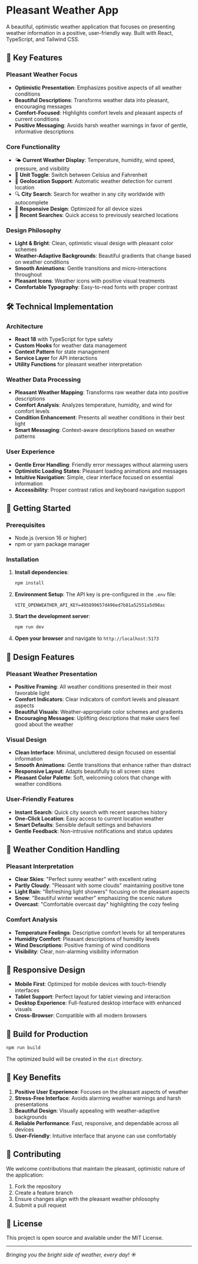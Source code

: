 # Pleasant Weather App

A beautiful, optimistic weather application that focuses on presenting weather information in a positive, user-friendly way. Built with React, TypeScript, and Tailwind CSS.

## 🌟 Key Features

### Pleasant Weather Focus
- **Optimistic Presentation**: Emphasizes positive aspects of all weather conditions
- **Beautiful Descriptions**: Transforms weather data into pleasant, encouraging messages
- **Comfort-Focused**: Highlights comfort levels and pleasant aspects of current conditions
- **Positive Messaging**: Avoids harsh weather warnings in favor of gentle, informative descriptions

### Core Functionality
- 🌤️ **Current Weather Display**: Temperature, humidity, wind speed, pressure, and visibility
- 🔄 **Unit Toggle**: Switch between Celsius and Fahrenheit
- 📍 **Geolocation Support**: Automatic weather detection for current location
- 🔍 **City Search**: Search for weather in any city worldwide with autocomplete
- 📱 **Responsive Design**: Optimized for all device sizes
- 💾 **Recent Searches**: Quick access to previously searched locations

### Design Philosophy
- **Light & Bright**: Clean, optimistic visual design with pleasant color schemes
- **Weather-Adaptive Backgrounds**: Beautiful gradients that change based on weather conditions
- **Smooth Animations**: Gentle transitions and micro-interactions throughout
- **Pleasant Icons**: Weather icons with positive visual treatments
- **Comfortable Typography**: Easy-to-read fonts with proper contrast

## 🛠️ Technical Implementation

### Architecture
- **React 18** with TypeScript for type safety
- **Custom Hooks** for weather data management
- **Context Pattern** for state management
- **Service Layer** for API interactions
- **Utility Functions** for pleasant weather interpretation

### Weather Data Processing
- **Pleasant Weather Mapping**: Transforms raw weather data into positive descriptions
- **Comfort Analysis**: Analyzes temperature, humidity, and wind for comfort levels
- **Condition Enhancement**: Presents all weather conditions in their best light
- **Smart Messaging**: Context-aware descriptions based on weather patterns

### User Experience
- **Gentle Error Handling**: Friendly error messages without alarming users
- **Optimistic Loading States**: Pleasant loading animations and messages
- **Intuitive Navigation**: Simple, clear interface focused on essential information
- **Accessibility**: Proper contrast ratios and keyboard navigation support

## 🚀 Getting Started

### Prerequisites
- Node.js (version 16 or higher)
- npm or yarn package manager

### Installation

1. **Install dependencies**:
   ```bash
   npm install
   ```

2. **Environment Setup**:
   The API key is pre-configured in the `.env` file:
   ```
   VITE_OPENWEATHER_API_KEY=495899657d496ed7b81a52551a5d98ac
   ```

3. **Start the development server**:
   ```bash
   npm run dev
   ```

4. **Open your browser** and navigate to `http://localhost:5173`

## 🎨 Design Features

### Pleasant Weather Presentation
- **Positive Framing**: All weather conditions presented in their most favorable light
- **Comfort Indicators**: Clear indicators of comfort levels and pleasant aspects
- **Beautiful Visuals**: Weather-appropriate color schemes and gradients
- **Encouraging Messages**: Uplifting descriptions that make users feel good about the weather

### Visual Design
- **Clean Interface**: Minimal, uncluttered design focused on essential information
- **Smooth Animations**: Gentle transitions that enhance rather than distract
- **Responsive Layout**: Adapts beautifully to all screen sizes
- **Pleasant Color Palette**: Soft, welcoming colors that change with weather conditions

### User-Friendly Features
- **Instant Search**: Quick city search with recent searches history
- **One-Click Location**: Easy access to current location weather
- **Smart Defaults**: Sensible default settings and behaviors
- **Gentle Feedback**: Non-intrusive notifications and status updates

## 🌈 Weather Condition Handling

### Pleasant Interpretation
- **Clear Skies**: "Perfect sunny weather" with excellent rating
- **Partly Cloudy**: "Pleasant with some clouds" maintaining positive tone
- **Light Rain**: "Refreshing light showers" focusing on the pleasant aspects
- **Snow**: "Beautiful winter weather" emphasizing the scenic nature
- **Overcast**: "Comfortable overcast day" highlighting the cozy feeling

### Comfort Analysis
- **Temperature Feelings**: Descriptive comfort levels for all temperatures
- **Humidity Comfort**: Pleasant descriptions of humidity levels
- **Wind Descriptions**: Positive framing of wind conditions
- **Visibility**: Clear, non-alarming visibility information

## 📱 Responsive Design

- **Mobile First**: Optimized for mobile devices with touch-friendly interfaces
- **Tablet Support**: Perfect layout for tablet viewing and interaction
- **Desktop Experience**: Full-featured desktop interface with enhanced visuals
- **Cross-Browser**: Compatible with all modern browsers

## 🔧 Build for Production

```bash
npm run build
```

The optimized build will be created in the `dist` directory.

## 🌟 Key Benefits

1. **Positive User Experience**: Focuses on the pleasant aspects of weather
2. **Stress-Free Interface**: Avoids alarming weather warnings and harsh presentations
3. **Beautiful Design**: Visually appealing with weather-adaptive backgrounds
4. **Reliable Performance**: Fast, responsive, and dependable across all devices
5. **User-Friendly**: Intuitive interface that anyone can use comfortably

## 🤝 Contributing

We welcome contributions that maintain the pleasant, optimistic nature of the application:

1. Fork the repository
2. Create a feature branch
3. Ensure changes align with the pleasant weather philosophy
4. Submit a pull request

## 📄 License

This project is open source and available under the MIT License.

---

*Bringing you the bright side of weather, every day! ☀️*